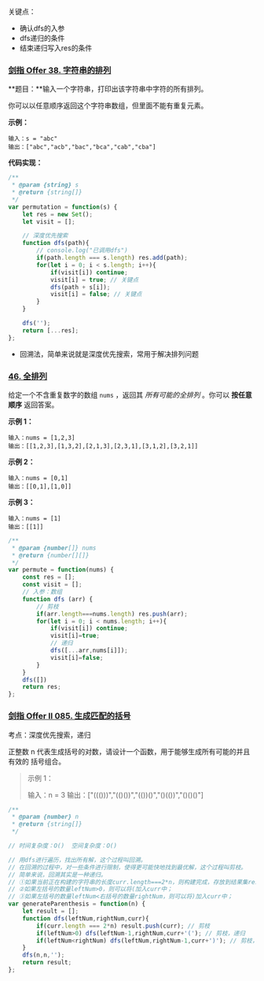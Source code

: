 关键点：

- 确认dfs的入参
- dfs递归的条件
- 结束递归写入res的条件

### [剑指 Offer 38. 字符串的排列](https://leetcode-cn.com/problems/zi-fu-chuan-de-pai-lie-lcof/)

**题目：**输入一个字符串，打印出该字符串中字符的所有排列。

你可以以任意顺序返回这个字符串数组，但里面不能有重复元素。

**示例：**

```
输入：s = "abc"
输出：["abc","acb","bac","bca","cab","cba"]
```

**代码实现：**

```javascript
/**
 * @param {string} s
 * @return {string[]}
 */
var permutation = function(s) {
    let res = new Set();
    let visit = [];

    // 深度优先搜索
    function dfs(path){
        // console.log("已调用dfs")
        if(path.length === s.length) res.add(path);
        for(let i = 0; i < s.length; i++){
            if(visit[i]) continue;
            visit[i] = true; // 关键点
            dfs(path + s[i]);
            visit[i] = false; // 关键点
        }
    }

    dfs('');
    return [...res];
};
```

- 回溯法，简单来说就是深度优先搜索，常用于解决排列问题

### [46. 全排列](https://leetcode.cn/problems/permutations/)

给定一个不含重复数字的数组 `nums` ，返回其 *所有可能的全排列* 。你可以 **按任意顺序** 返回答案。

**示例 1：**

```
输入：nums = [1,2,3]
输出：[[1,2,3],[1,3,2],[2,1,3],[2,3,1],[3,1,2],[3,2,1]]
```

**示例 2：**

```
输入：nums = [0,1]
输出：[[0,1],[1,0]]
```

**示例 3：**

```
输入：nums = [1]
输出：[[1]]
```

```js
/**
 * @param {number[]} nums
 * @return {number[][]}
 */
var permute = function(nums) {
    const res = [];
    const visit = [];
    // 入参：数组
    function dfs (arr) {
        // 剪枝
        if(arr.length===nums.length) res.push(arr);
        for(let i = 0; i < nums.length; i++){
            if(visit[i]) continue;
            visit[i]=true;
            // 递归
            dfs([...arr,nums[i]]);
            visit[i]=false;
        }
    }
    dfs([])
    return res;
};
```

### [剑指 Offer II 085. 生成匹配的括号](https://leetcode-cn.com/problems/IDBivT/)

考点：深度优先搜索，递归

正整数 n 代表生成括号的对数，请设计一个函数，用于能够生成所有可能的并且 有效的 括号组合。

> 示例 1：
>
> 输入：n = 3
> 输出：["((()))","(()())","(())()","()(())","()()()"]

```javascript
/**
 * @param {number} n
 * @return {string[]}
 */

// 时间复杂度：O()  空间复杂度：O()

// 用dfs进行遍历，找出所有解，这个过程叫回溯。
// 在回溯的过程中，对一些条件进行限制，使得更可能快地找到最优解，这个过程叫剪枝。
// 简单来说，回溯其实是一种递归。
// ①如果当前正在构建的字符串的长度curr.length===2*n，则构建完成，存放到结果集result；
// ②如果左括号的数量leftNum>0，则可以将(加入curr中；
// ③如果左括号的数量leftNum<右括号的数量rightNum，则可以将)加入curr中；
var generateParenthesis = function(n) {
    let result = [];
    function dfs(leftNum,rightNum,curr){
        if(curr.length === 2*n) result.push(curr); // 剪枝
        if(leftNum>0) dfs(leftNum-1,rightNum,curr+'('); // 剪枝，递归
        if(leftNum<rightNum) dfs(leftNum,rightNum-1,curr+')'); // 剪枝，递归
    }
    dfs(n,n,'');
    return result;
};
```

### 
